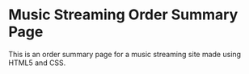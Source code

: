 # Music Streaming Order Summary Page
This is an order summary page for a music streaming site made using HTML5 and CSS.
